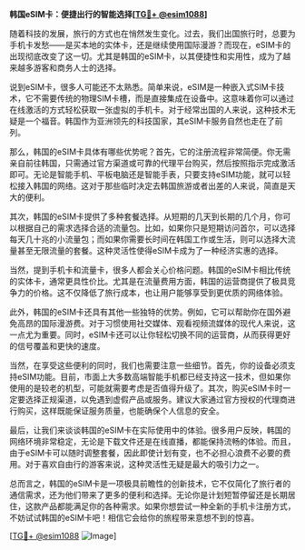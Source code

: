 **韩国eSIM卡：便捷出行的智能选择[[TG💪+ @esim1088](https://t.me/s/esim1088)]**

随着科技的发展，旅行的方式也在悄然发生变化。过去，我们出国旅行时，总要为手机卡发愁——是买本地的实体卡，还是继续使用国际漫游？而现在，eSIM卡的出现彻底改变了这一切。尤其是韩国的eSIM卡，以其便捷性和实用性，成为了越来越多游客和商务人士的选择。

说到eSIM卡，很多人可能还不太熟悉。简单来说，eSIM是一种嵌入式SIM卡技术，它不需要传统的物理SIM卡槽，而是直接集成在设备中。这意味着你可以通过在线激活的方式轻松获取一张虚拟的手机卡。对于经常出国的人来说，这种技术无疑是一个福音。韩国作为亚洲领先的科技国家，其eSIM卡服务自然也走在了前列。

那么，韩国的eSIM卡具体有哪些优势呢？首先，它的注册流程非常简便。你无需亲自前往韩国，只需通过官方渠道或可靠的代理平台购买，然后按照指示完成激活即可。无论是智能手机、平板电脑还是智能手表，只要支持eSIM功能，就可以轻松接入韩国的网络。这对于那些临时决定去韩国旅游或者出差的人来说，简直是天大的便利。

其次，韩国的eSIM卡提供了多种套餐选择。从短期的几天到长期的几个月，你可以根据自己的需求选择合适的流量包。比如，如果你只是短期访问首尔，可以选择每天几十兆的小流量包；而如果你需要长时间在韩国工作或生活，则可以选择大流量甚至无限流量的套餐。这种灵活性使得eSIM卡成为了一种经济实惠的选择。

当然，提到手机卡和流量卡，很多人都会关心价格问题。韩国的eSIM卡相比传统的实体卡，通常更具性价比。尤其是在流量费用方面，韩国的运营商提供了极具竞争力的价格。这不仅降低了旅行成本，也让用户能够享受到更优质的网络体验。

此外，韩国的eSIM卡还具有其他一些独特的优势。例如，它可以帮助你在国外避免高昂的国际漫游费。对于习惯使用社交媒体、观看视频流媒体的现代人来说，这一点尤为重要。同时，eSIM卡还可以让你轻松切换不同的运营商，从而获得更好的信号覆盖和更快的速度。

当然，在享受这些便利的同时，我们也需要注意一些细节。首先，你的设备必须支持eSIM功能。目前，市面上大多数高端智能手机都已经支持这一技术，但如果你使用的是较老的机型，可能就需要考虑是否值得升级了。其次，购买eSIM卡时一定要选择正规渠道，以免遇到虚假产品或服务。建议大家通过官方授权的代理商进行购买，这样既能保证服务质量，也能确保个人信息的安全。

最后，让我们来谈谈韩国的eSIM卡在实际使用中的体验。很多用户反映，韩国的网络环境非常稳定，无论是下载文件还是在线直播，都能保持流畅的体验。而且，由于eSIM卡可以随时调整套餐，因此即使计划有变，也不必担心浪费不必要的费用。对于喜欢自由行的游客来说，这种灵活性无疑是最大的吸引力之一。

总而言之，韩国的eSIM卡是一项极具前瞻性的创新技术，它不仅简化了旅行者的通信需求，还为他们带来了更多的便利和选择。无论你是计划短暂停留还是长期居住，这款产品都能满足你的各种需求。如果你想尝试一种全新的手机卡注册方式，不妨试试韩国的eSIM卡吧！相信它会给你的旅程带来意想不到的惊喜。

[[TG💪+ @esim1088](https://t.me/s/esim1088) ![Image](https://i.postimg.cc/4NQfJmqS/Snipaste-2025-05-13-00-14-12.png)]